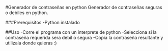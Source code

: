 #Generador de contraseñas en python
Generador de contraseñas seguras o debiles en python.

###Prerequisitos
-Python instalado

##Uso
-Corre el programa con un interprete de python
-Selecciona si la contraseña requerida sera debil o segura
-Copia la contraseña resultante y utilizala donde quieras :)

